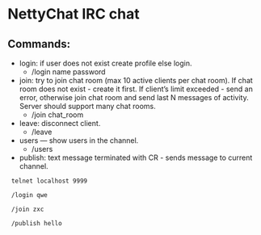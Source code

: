 # NettyChat IRC chat

## Commands:
  - login: if user does not exist create profile else login.
    -  /login name password
  - join: try to join chat room (max 10 active clients per chat room).
 If chat room does not exist - create it first. If client’s limit exceeded - send an error, otherwise join chat room and send last N messages of activity. Server should support many chat rooms.
    -  /join chat_room
  -  leave: disconnect client.
        - /leave
  - users — show users in the channel.
    -  /users
 - publish: text message terminated with CR - sends message to current channel.
 
```
 telnet localhost 9999

 /login qwe

 /join zxc

 /publish hello

```
